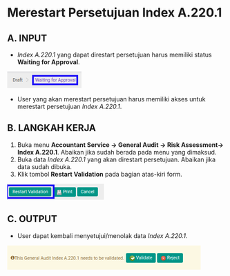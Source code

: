 # Merestart Persetujuan Index A.220.1

## A. INPUT

* *Index A.220.1* yang dapat direstart persetujuan harus memiliki status **Waiting for Approval**.

![](../../../img/index-a2201/status-waiting-for-approval.png)

* User yang akan merestart persetujuan harus memiliki akses untuk merestart persetujuan *Index A.220.1*.

## B. LANGKAH KERJA

1. Buka menu **Accountant Service -> General Audit -> Risk Assessment-> Index A.220.1**. Abaikan jika sudah berada pada menu yang dimaksud.
2. Buka data *Index A.220.1* yang akan direstart persetujuan. Abaikan jika data sudah dibuka.
3. Klik tombol **Restart Validation** pada bagian atas-kiri form.

![](../../../img/index-a2201/tombol-restart-validation.png)

## C. OUTPUT

* User dapat kembali menyetujui/menolak data *Index A.220.1*.

![](../../../img/index-a2201/output-restart-persetujuan.png)
